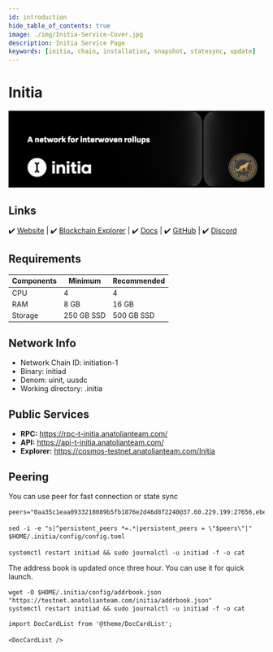 ```yaml
---
id: introduction
hide_table_of_contents: true
image: ./img/Initia-Service-Cover.jpg
description: Initia Service Page
keywords: [initia, chain, installation, snapshot, statesync, update]
---
```

# Initia 

![Initia](./img/Initia-Service.jpg)

## Links
 ✔️ [Website](https://initia.xyz/) |
 ✔️ [Blockchain Explorer](https://scan.testnet.initia.xyz/initiation-1/validators) |
 ✔️ [Docs](https://docs.initia.xyz/) |
 ✔️ [GitHub](https://github.com/initia-labs) |
 ✔️ [Discord](https://discord.gg/initia)

## Requirements

| Components | Minimum | **Recommended** |
| ------------ | ------------ | ------------ |
| CPU |	4 | 4 |
| RAM	| 8 GB | 16 GB |
| Storage	| 250 GB SSD | 500 GB SSD |

## Network Info 
* Network Chain ID: initiation-1
* Binary: initiad
* Denom: uinit, uusdc
* Working directory: .initia

## Public Services
* **RPC:** https://rpc-t-initia.anatolianteam.com/ 
* **API:** https://api-t-initia.anatolianteam.com/
* **Explorer:** https://cosmos-testnet.anatolianteam.com/Initia

## Peering
You can use peer for fast connection or state sync 
```shell
peers="0aa35c1eaa0933218089b5fb1876e2d46d8f2240@37.60.229.199:27656,ebefecfd04824cfbd674bd4c0fcfd9315aadc210@103.170.155.158:27656,f9c8aa40fc2dad2c379316e33e4e855a0b40b2c7@109.199.109.89:27656,d5519e378247dfb61dfe90652d1fe3e2b3005a5b@65.109.68.190:17956,7e07c1d69e3f726d985614728c601b759f008e52@213.199.57.83:27656,818637c0b4fa7d9ced2283a4853b3f33fc55bb2d@95.111.224.8:26656,57fd42ad4b6d70868e645f17d846d7a6833404a9@194.180.188.44:27656,fc37e22ae9405cf00a775a014366d428376e47b3@37.27.48.77:29656,4701e15068475260a267aabe9b4df8addbb1f992@144.91.79.216:26656,96a259e4cbcde828faed933179784614cd0ea8d1@185.130.226.218:27656,bb37fee58e592edbe8acb627be937d9d17f0ef59@129.146.80.192:27656,6c47bb7c20367964f79755be5bfd4a06c50bae5a@159.89.11.119:27656,7b8ef017be344d202f65628281f5a166dafb6ec0@213.199.34.19:27656,14a53cee4fded2635149228e92b7a752971c40fb@185.130.226.121:27656,616900b4fc44040e4539821fa986ddb85b6f7b87@77.237.238.175:27656,7a98741ef8f7f42113779ccd952635b5a43a7d4f@192.3.128.80:27656,4f9b24bbe1d8a108f4f856d4125a7a6457b1b8cd@142.132.199.231:27656,a1de81504903d857695804f34e5bc1c1b9fc734a@84.46.242.232:27656,9fb117a08ac24032bca52914bb089e0a8df5a239@185.130.227.28:27656,fc935f2f3e3cfebef7d73abc9958a46b308366f4@109.199.122.112:27656,fe19d84d88e615dc100bac74dd743400b4d082d1@195.26.249.58:27656"

sed -i -e "s|^persistent_peers *=.*|persistent_peers = \"$peers\"|" $HOME/.initia/config/config.toml

systemctl restart initiad && sudo journalctl -u initiad -f -o cat
```

The address book is updated once three hour. You can use it for quick launch.
```shell
wget -O $HOME/.initia/config/addrbook.json "https://testnet.anatolianteam.com/initia/addrbook.json"
systemctl restart initiad && sudo journalctl -u initiad -f -o cat
```

```mdx-code-block
import DocCardList from '@theme/DocCardList';

<DocCardList />
```
